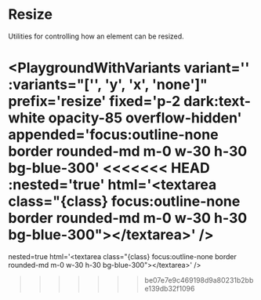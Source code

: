 # Resize

Utilities for controlling how an element can be resized.

<PlaygroundWithVariants
  variant=''
  :variants="['', 'y', 'x', 'none']"
  prefix='resize'
  fixed='p-2 dark:text-white opacity-85 overflow-hidden'
  appended='focus:outline-none border rounded-md m-0 w-30 h-30 bg-blue-300'
<<<<<<< HEAD
  :nested='true'
  html='&lt;textarea class=&quot;{class} focus:outline-none border rounded-md m-0 w-30 h-30 bg-blue-300&quot;&gt;&lt;/textarea&gt;'
/>
=======
  nested=true
  html='&lt;textarea class=&quot;{class} focus:outline-none border rounded-md m-0 w-30 h-30 bg-blue-300&quot;&gt;&lt;/textarea&gt;'
/>
>>>>>>> be07e7e9c469198d9a80231b2bbe139db32f1096
